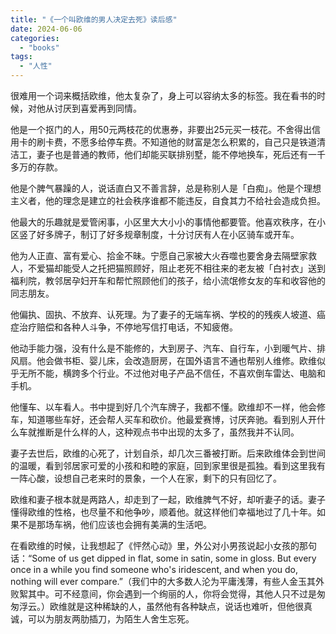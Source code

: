```yaml
---
title: "《一个叫欧维的男人决定去死》读后感"
date: 2024-06-06
categories: 
  - "books"
tags: 
  - "人性"
---
```


很难用一个词来概括欧维，他太复杂了，身上可以容纳太多的标签。我在看书的时候，对他从讨厌到喜爱再到同情。

他是一个抠门的人，用50元两枝花的优惠券，非要出25元买一枝花。不舍得出信用卡的刷卡费，不愿多给停车费。不知道他的财富是怎么积累的，自己只是铁道清洁工，妻子也是普通的教师，他们却能买联排别墅，能不停地换车，死后还有一千多万的存款。

他是个脾气暴躁的人，说话直白又不善言辞，总是称别人是「白痴」。他是个理想主义者，他的理念是建立的社会秩序谁都不能违反，自食其力不给社会造成负担。

他最大的乐趣就是爱管闲事，小区里大大小小的事情他都要管。他喜欢秩序，在小区竖了好多牌子，制订了好多规章制度，十分讨厌有人在小区骑车或开车。

他为人正直、富有爱心、拾金不昧。宁愿自己家被大火吞噬也要舍身去隔壁家救人，不爱猫却能受人之托把猫照顾好，阻止老死不相往来的老友被「白衬衣」送到福利院，教邻居孕妇开车和帮忙照顾他们的孩子，给小流氓修女友的车和收容他的同志朋友。

他偏执、固执、不放弃、认死理。为了妻子的无端车祸、学校的的残疾人坡道、癌症治疗赔偿和各种人斗争，不停地写信打电话，不知疲倦。

他动手能力强，没有什么是不能修的，大到房子、汽车、自行车，小到暖气片、排风扇。他会做书柜、婴儿床，会改造厨房，在国外语言不通也帮别人维修。欧维似乎无所不能，横跨多个行业。不过他对电子产品不信任，不喜欢倒车雷达、电脑和手机。

他懂车、以车看人。书中提到好几个汽车牌子，我都不懂。欧维却不一样，他会修车，知道哪些车好，还会帮人买车和砍价。他最爱赛博，讨厌奔驰。看到别人开什么车就推断是什么样的人，这种观点书中出现的太多了，虽然我并不认同。

妻子去世后，欧维的心死了，计划自杀，却几次三番被打断。后来欧维体会到世间的温暖，看到邻居家可爱的小孩和和睦的家庭，回到家里很是孤独。看到这里我有一阵心酸，设想自己老来时的景象，一个人在家，剩下的只有回忆了。

欧维和妻子根本就是两路人，却走到了一起，欧维脾气不好，却听妻子的话。妻子懂得欧维的性格，也尽量不和他争吵，顺着他。就这样他们幸福地过了几十年。如果不是那场车祸，他们应该也会拥有美满的生活吧。

在看欧维的时候，让我想起了《怦然心动》里，外公对小男孩说起小女孩的那句话：“Some of us get dipped in flat, some in satin, some in gloss. But every once in a while you find someone who's iridescent, and when you do, nothing will ever compare.”（我们中的大多数人沦为平庸浅薄，有些人金玉其外败絮其中。可不经意间，你会遇到一个绚丽的人，你将会觉得，其他人只不过是匆匆浮云。）欧维就是这种稀缺的人，虽然他有各种缺点，说话也难听，但他很真诚，可以为朋友两肋插刀，为陌生人舍生忘死。

